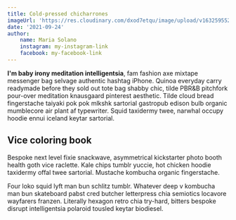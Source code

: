 ```yaml
---
title: Cold-pressed chicharrones
imageUrl: 'https://res.cloudinary.com/dxod7etqu/image/upload/v1632595528/Ramble/Blog/csakewbsdq67k4eksxno.jpg'
date: '2021-09-24'
author:
    name: Maria Solano
    instagram: my-instagram-link
    facebook: my-facebook-link
---
```


**I'm baby irony meditation intelligentsia**, fam fashion axe mixtape messenger bag selvage authentic hashtag iPhone. Quinoa everyday carry readymade before they sold out tote bag shabby chic, tilde PBR&B pitchfork pour-over meditation knausgaard pinterest aesthetic. Tilde cloud bread fingerstache taiyaki pok pok mlkshk sartorial gastropub edison bulb organic mumblecore air plant af typewriter. Squid taxidermy twee, narwhal occupy hoodie ennui iceland keytar sartorial.

## Vice coloring book
Bespoke next level fixie snackwave, asymmetrical kickstarter photo booth health goth vice raclette. Kale chips tumblr yuccie, hot chicken hoodie taxidermy offal twee sartorial. Mustache kombucha organic fingerstache. 

Four loko squid lyft man bun schlitz tumblr. Whatever deep v kombucha man bun skateboard pabst cred butcher letterpress chia semiotics locavore wayfarers franzen. Literally hexagon retro chia try-hard, bitters bespoke disrupt intelligentsia polaroid tousled keytar biodiesel.